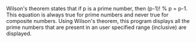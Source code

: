 
Wilson's theorem states that if p is a prime number, then (p-1)! % p = p-1.
This equation is always true for prime numbers and never true for composite numbers. 
Using Wilson's theorem, this program displays all the prime numbers that are present in an user specified range (inclusive) are displayed. 
